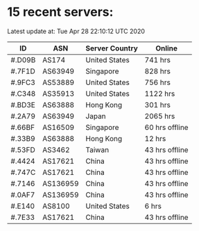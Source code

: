 # 15 recent servers:

Latest update at: Tue Apr 28 22:10:12 UTC 2020

| ID | ASN | Server Country | Online |
| -- | --- | -------------- | ------ |
| #.D09B | AS174 | United States | 741 hrs |
| #.7F1D | AS63949 | Singapore | 828 hrs |
| #.9FC3 | AS53889 | United States | 756 hrs |
| #.C348 | AS35913 | United States | 1122 hrs |
| #.BD3E | AS63888 | Hong Kong | 301 hrs |
| #.2A79 | AS63949 | Japan | 2065 hrs |
| #.66BF | AS16509 | Singapore | 60 hrs offline |
| #.33B9 | AS63888 | Hong Kong | 12 hrs |
| #.53FD | AS3462 | Taiwan | 43 hrs offline |
| #.4424 | AS17621 | China | 43 hrs offline |
| #.747C | AS17621 | China | 43 hrs offline |
| #.7146 | AS136959 | China | 43 hrs offline |
| #.0AF7 | AS136959 | China | 43 hrs offline |
| #.E140 | AS8100 | United States | 6 hrs |
| #.7E33 | AS17621 | China | 43 hrs offline |

